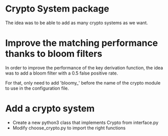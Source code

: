 # Crypto System package
The idea was to be able to add as many crypto systems as we want.

# Improve the matching performance thanks to bloom filters
In order to improve the performance of the key derivation function,
the idea was to add a bloom filter with a 0.5 false positive rate.

For that, only need to add 'bloomy\_' before the name of the crypto module to use in the configuration file.

# Add a crypto system
- Create a new python3 class that implements Crypto from interface.py
- Modify choose_crypto.py to import the right functions
